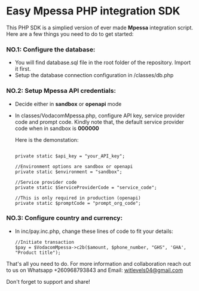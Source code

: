 # Easy **Mpessa PHP** integration SDK

This PHP SDK is a simplied version of ever made **Mpessa** integration script. Here are a few things you need to do to get started:

### NO.1: Configure the database:
- You will find database.sql file in the root folder of the repository. Import it first.
- Setup the database connection configuration in /classes/db.php

### NO.2: Setup Mpessa API credentials:
- Decide either in **sandbox** or **openapi** mode
- In classes/VodacomMpessa.php, configure API key, service provider code and prompt code.
  Kindly note that, the default service provider code when in sandbox is **000000**

  Here is the demonstation:
  ```

  private static $api_key = "your_API_key";

  //Environment options are sandbox or openapi
  private static $environment = "sandbox";

  //Service provider code
  private static $ServiceProviderCode = "service_code";
  
  //This is only required in production (openapi)
  private static $promptCode = "prompt_org_code";

  ```


### NO.3: Configure country and currency:
- In inc/pay.inc.php, change these lines of code to fit your details:
   ```
   //Initiate transaction
   $pay = $VodacomMpessa->c2b($amount, $phone_number, "GHS", 'GHA', "Product title");
   ```


That's all you need to do. For more information and collaboration reach out to us on Whatsapp +260968793843 and Email: witlevels04@gmail.com

Don't forget to support and share!



